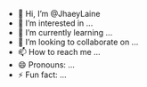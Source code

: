 - 👋 Hi, I’m @JhaeyLaine
- 👀 I’m interested in ...
- 🌱 I’m currently learning ...
- 💞️ I’m looking to collaborate on ...
- 📫 How to reach me ...
- 😄 Pronouns: ...
- ⚡ Fun fact: ...

<!---
JhaeyLaine/JhaeyLaine is a ✨ special ✨ repository because its `README.md` (this file) appears on your GitHub profile.
You can click the Preview link to take a look at your changes.
--->

